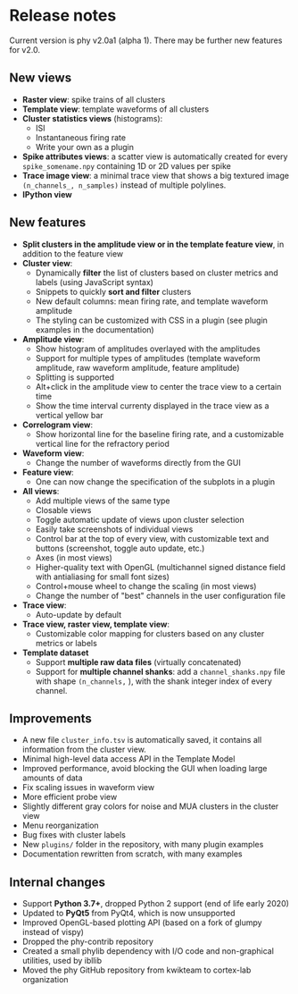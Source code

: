 # Release notes

Current version is phy v2.0a1 (alpha 1). There may be further new features for v2.0.


## New views

* **Raster view**: spike trains of all clusters
* **Template view**: template waveforms of all clusters
* **Cluster statistics views** (histograms):
    * ISI
    * Instantaneous firing rate
    * Write your own as a plugin
* **Spike attributes views**: a scatter view is automatically created for every `spike_somename.npy` containing 1D or 2D values per spike
* **Trace image view**: a minimal trace view that shows a big textured image `(n_channels_, n_samples)` instead of multiple polylines.
* **IPython view**


## New features

* **Split clusters in the amplitude view or in the template feature view**, in addition to the feature view
* **Cluster view**:
    * Dynamically **filter** the list of clusters based on cluster metrics and labels (using JavaScript syntax)
    * Snippets to quickly **sort and filter** clusters
    * New default columns: mean firing rate, and template waveform amplitude
    * The styling can be customized with CSS in a plugin (see plugin examples in the documentation)
* **Amplitude view**:
    * Show histogram of amplitudes overlayed with the amplitudes
    * Support for multiple types of amplitudes (template waveform amplitude, raw waveform amplitude, feature amplitude)
    * Splitting is supported
    * Alt+click in the amplitude view to center the trace view to a certain time
    * Show the time interval currenty displayed in the trace view as a vertical yellow bar
* **Correlogram view**:
    * Show horizontal line for the baseline firing rate, and a customizable vertical line for the refractory period
* **Waveform view**:
    * Change the number of waveforms directly from the GUI
* **Feature view**:
    * One can now change the specification of the subplots in a plugin
* **All views**:
    * Add multiple views of the same type
    * Closable views
    * Toggle automatic update of views upon cluster selection
    * Easily take screenshots of individual views
    * Control bar at the top of every view, with customizable text and buttons (screenshot, toggle auto update, etc.)
    * Axes (in most views)
    * Higher-quality text with OpenGL (multichannel signed distance field with antialiasing for small font sizes)
    * Control+mouse wheel to change the scaling (in most views)
    * Change the number of "best" channels in the user configuration file
* **Trace view**:
    * Auto-update by default
* **Trace view, raster view, template view**:
    * Customizable color mapping for clusters based on any cluster metrics or labels
* **Template dataset**
    * Support **multiple raw data files** (virtually concatenated)
    * Support for **multiple channel shanks**: add a `channel_shanks.npy` file with shape `(n_channels,` ), with the shank integer index of every channel.


## Improvements

* A new file `cluster_info.tsv` is automatically saved, it contains all information from the cluster view.
* Minimal high-level data access API in the Template Model
* Improved performance, avoid blocking the GUI when loading large amounts of data
* Fix scaling issues in waveform view
* More efficient probe view
* Slightly different gray colors for noise and MUA clusters in the cluster view
* Menu reorganization
* Bug fixes with cluster labels
* New `plugins/` folder in the repository, with many plugin examples
* Documentation rewritten from scratch, with many examples


## Internal changes

* Support **Python 3.7+**, dropped Python 2 support (end of life early 2020)
* Updated to **PyQt5** from PyQt4, which is now unsupported
* Improved OpenGL-based plotting API (based on a fork of glumpy instead of vispy)
* Dropped the phy-contrib repository
* Created a small phylib dependency with I/O code and non-graphical utilities, used by ibllib
* Moved the phy GitHub repository from kwikteam to cortex-lab organization
